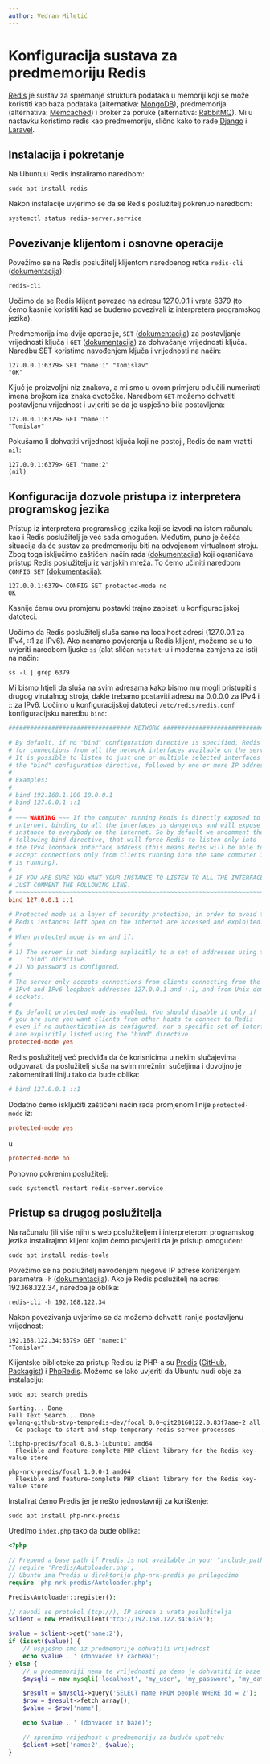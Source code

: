```yaml
---
author: Vedran Miletić
---
```


# Konfiguracija sustava za predmemoriju Redis

[Redis](https://redis.io/) je sustav za spremanje struktura podataka u memoriji koji se može koristiti kao baza podataka (alternativa: [MongoDB](https://www.mongodb.com/)), predmemorija (alternativa: [Memcached](https://www.memcached.org/)) i broker za poruke (alternativa: [RabbitMQ](https://rabbitmq.com/)). Mi u nastavku koristimo redis kao predmemoriju, slično kako to rade [Django](https://docs.djangoproject.com/en/4.0/topics/cache/#redis) i [Laravel](https://laravel.com/docs/8.x/redis).

## Instalacija i pokretanje

Na Ubuntuu Redis instaliramo naredbom:

``` shell
sudo apt install redis
```

Nakon instalacije uvjerimo se da se Redis poslužitelj pokrenuo naredbom:

``` shell
systemctl status redis-server.service
```

## Povezivanje klijentom i osnovne operacije

Povežimo se na Redis poslužitelj klijentom naredbenog retka `redis-cli` ([dokumentacija](https://redis.io/topics/rediscli)):

``` shell
redis-cli
```

Uočimo da se Redis klijent povezao na adresu 127.0.0.1 i vrata 6379 (to ćemo kasnije koristiti kad se budemo povezivali iz interpretera programskog jezika).

Predmemorija ima dvije operacije, `SET` ([dokumentacija](https://redis.io/commands/set)) za postavljanje vrijednosti ključa i `GET` ([dokumentacija](https://redis.io/commands/get)) za dohvaćanje vrijednosti ključa. Naredbu SET koristimo navođenjem ključa i vrijednosti na način:

``` redis
127.0.0.1:6379> SET "name:1" "Tomislav"
"OK"
```

Ključ je proizvoljni niz znakova, a mi smo u ovom primjeru odlučili numerirati imena brojkom iza znaka dvotočke. Naredbom `GET` možemo dohvatiti postavljenu vrijednost i uvjeriti se da je uspješno bila postavljena:

``` redis
127.0.0.1:6379> GET "name:1"
"Tomislav"
```

Pokušamo li dohvatiti vrijednost ključa koji ne postoji, Redis će nam vratiti `nil`:

``` redis
127.0.0.1:6379> GET "name:2"
(nil)
```

## Konfiguracija dozvole pristupa iz interpretera programskog jezika

Pristup iz interpretera programskog jezika koji se izvodi na istom računalu kao i Redis poslužitelj je već sada omogućen. Međutim, puno je češća situacija da će sustav za predmemoriju biti na odvojenom virtualnom stroju. Zbog toga isključimo zaštićeni način rada ([dokumentacija](https://redis.io/topics/security#protected-mode)) koji ograničava pristup Redis poslužitelju iz vanjskih mreža. To ćemo učiniti naredbom `CONFIG SET` ([dokumentacija](https://redis.io/commands/config-set)):

``` redis
127.0.0.1:6379> CONFIG SET protected-mode no
OK
```

Kasnije ćemu ovu promjenu postavki trajno zapisati u konfiguracijskoj datoteci.

Uočimo da Redis poslužitelj sluša samo na localhost adresi (127.0.0.1 za IPv4, ::1 za IPv6). Ako nemamo povjerenja u Redis klijent, možemo se u to uvjeriti naredbom ljuske `ss` (alat sličan `netstat`-u i moderna zamjena za isti) na način:

``` shell
ss -l | grep 6379
```

Mi bismo htjeli da sluša na svim adresama kako bismo mu mogli pristupiti s drugog virutalnog stroja, dakle trebamo postaviti adresu na 0.0.0.0 za IPv4 i :: za IPv6. Uočimo u konfiguracijskoj datoteci `/etc/redis/redis.conf` konfiguracijsku naredbu `bind`:

``` ini
################################## NETWORK #####################################

# By default, if no "bind" configuration directive is specified, Redis listens
# for connections from all the network interfaces available on the server.
# It is possible to listen to just one or multiple selected interfaces using
# the "bind" configuration directive, followed by one or more IP addresses.
#
# Examples:
#
# bind 192.168.1.100 10.0.0.1
# bind 127.0.0.1 ::1
#
# ~~~ WARNING ~~~ If the computer running Redis is directly exposed to the
# internet, binding to all the interfaces is dangerous and will expose the
# instance to everybody on the internet. So by default we uncomment the
# following bind directive, that will force Redis to listen only into
# the IPv4 loopback interface address (this means Redis will be able to
# accept connections only from clients running into the same computer it
# is running).
#
# IF YOU ARE SURE YOU WANT YOUR INSTANCE TO LISTEN TO ALL THE INTERFACES
# JUST COMMENT THE FOLLOWING LINE.
# ~~~~~~~~~~~~~~~~~~~~~~~~~~~~~~~~~~~~~~~~~~~~~~~~~~~~~~~~~~~~~~~~~~~~~~~~
bind 127.0.0.1 ::1

# Protected mode is a layer of security protection, in order to avoid that
# Redis instances left open on the internet are accessed and exploited.
#
# When protected mode is on and if:
#
# 1) The server is not binding explicitly to a set of addresses using the
#    "bind" directive.
# 2) No password is configured.
#
# The server only accepts connections from clients connecting from the
# IPv4 and IPv6 loopback addresses 127.0.0.1 and ::1, and from Unix domain
# sockets.
#
# By default protected mode is enabled. You should disable it only if
# you are sure you want clients from other hosts to connect to Redis
# even if no authentication is configured, nor a specific set of interfaces
# are explicitly listed using the "bind" directive.
protected-mode yes
```

Redis poslužitelj već predviđa da će korisnicima u nekim slučajevima odgovarati da poslužitelj sluša na svim mrežnim sučeljima i dovoljno je zakomentirati liniju tako da bude oblika:

``` ini
# bind 127.0.0.1 ::1
```

Dodatno ćemo isključiti zaštićeni način rada promjenom linije `protected-mode` iz:

``` ini
protected-mode yes
```

u

``` ini
protected-mode no
```

Ponovno pokrenim poslužitelj:

``` shell
sudo systemctl restart redis-server.service
```

## Pristup sa drugog poslužitelja

Na računalu (ili više njih) s web poslužiteljem i interpreterom programskog jezika instalirajmo klijent kojim ćemo provjeriti da je pristup omogućen:

``` shell
sudo apt install redis-tools
```

Povežimo se na poslužitelj navođenjem njegove IP adrese korištenjem parametra `-h` ([dokumentacija](https://redis.io/topics/rediscli#host-port-password-and-database)). Ako je Redis poslužitelj na adresi 192.168.122.34, naredba je oblika:

``` shell
redis-cli -h 192.168.122.34
```

Nakon povezivanja uvjerimo se da možemo dohvatiti ranije postavljenu vrijednost:

``` redis
192.168.122.34:6379> GET "name:1"
"Tomislav"
```

Klijentske biblioteke za pristup Redisu iz PHP-a su [Predis](https://github.com/predis/predis/wiki) ([GitHub](https://github.com/predis/predis), [Packagist](https://packagist.org/packages/predis/predis)) i [PhpRedis](https://github.com/phpredis/phpredis). Možemo se lako uvjeriti da Ubuntu nudi obje za instalaciju:

``` shell
sudo apt search predis
```

``` shell-session
Sorting... Done
Full Text Search... Done
golang-github-stvp-tempredis-dev/focal 0.0~git20160122.0.83f7aae-2 all
  Go package to start and stop temporary redis-server processes

libphp-predis/focal 0.8.3-1ubuntu1 amd64
  Flexible and feature-complete PHP client library for the Redis key-value store

php-nrk-predis/focal 1.0.0-1 amd64
  Flexible and feature-complete PHP client library for the Redis key-value store
```

Instalirat ćemo Predis jer je nešto jednostavniji za korištenje:

``` shell
sudo apt install php-nrk-predis
```

Uredimo `index.php` tako da bude oblika:

``` php
<?php

// Prepend a base path if Predis is not available in your "include_path".
// require 'Predis/Autoloader.php';
// Ubuntu ima Predis u direktoriju php-nrk-predis pa prilagodimo
require 'php-nrk-predis/Autoloader.php';

Predis\Autoloader::register();

// navodi se protokol (tcp://), IP adresa i vrata poslužitelja
$client = new Predis\Client('tcp://192.168.122.34:6379');

$value = $client->get('name:2');
if (isset($value)) {
    // uspješno smo iz predmemorije dohvatili vrijednost
    echo $value . ' (dohvaćen iz cachea)';
} else {
    // u predmemoriji nema te vrijednosti pa ćemo je dohvatiti iz baze pdoataka
    $mysqli = new mysqli('localhost', 'my_user', 'my_password', 'my_database');

    $result = $mysqli->query('SELECT name FROM people WHERE id = 2');
    $row = $result->fetch_array();
    $value = $row['name'];

    echo $value . ' (dohvaćen iz baze)';

    // spremimo vrijednost u predmemoriju za buduću upotrebu
    $client->set('name:2', $value);
}
```
